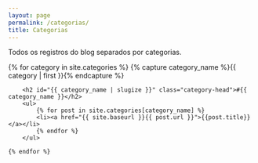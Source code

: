 ```yaml
---
layout: page
permalink: /categorias/
title: Categorias
---
```


<div class="listagem-posts">
	<p>Todos os registros do blog separados por categorias.</p>
	{% for category in site.categories %}
		{% capture category_name %}{{ category | first }}{% endcapture %}

		<h2 id="{{ category_name | slugize }}" class="category-head">#{{ category_name }}</h2>
		<ul>
			{% for post in site.categories[category_name] %}
			<li><a href="{{ site.baseurl }}{{ post.url }}">{{post.title}}</a></li>
			{% endfor %}
		</ul>

	{% endfor %}
</div>